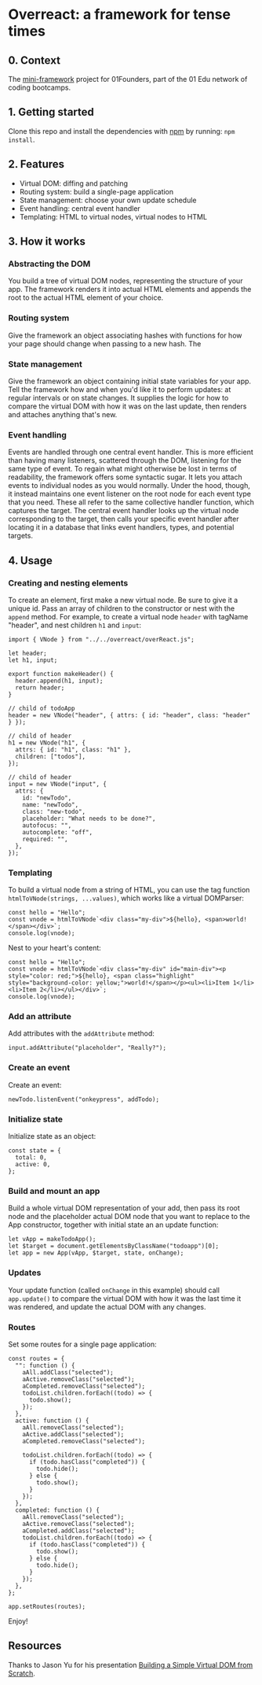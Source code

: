 # Overreact: a framework for tense times

## 0. Context

The [mini-framework](https://learn.01founders.co/git/root/public/src/branch/master/subjects/mini-framework) project for 01Founders, part of the 01 Edu network of coding bootcamps.

## 1. Getting started

Clone this repo and install the dependencies with [npm](https://npmjs.com) by running: `npm install`.

## 2. Features

- Virtual DOM: diffing and patching
- Routing system: build a single-page application
- State management: choose your own update schedule
- Event handling: central event handler
- Templating: HTML to virtual nodes, virtual nodes to HTML

## 3. How it works

### Abstracting the DOM

You build a tree of virtual DOM nodes, representing the structure of your app. The framework renders it into actual HTML elements and appends the root to the actual HTML element of your choice.

### Routing system

Give the framework an object associating hashes with functions for how your page should change when passing to a new hash. The

### State management

Give the framework an object containing initial state variables for your app. Tell the framework how and when you'd like it to perform updates: at regular intervals or on state changes. It supplies the logic for how to compare the virtual DOM with how it was on the last update, then renders and attaches anything that's new.

### Event handling

Events are handled through one central event handler. This is more efficient than having many listeners, scattered through the DOM, listening for the same type of event. To regain what might otherwise be lost in terms of readability, the framework offers some syntactic sugar. It lets you attach events to individual nodes as you would normally. Under the hood, though, it instead maintains one event listener on the root node for each event type that you need. These all refer to the same collective handler function, which captures the target. The central event handler looks up the virtual node corresponding to the target, then calls your specific event handler after locating it in a database that links event handlers, types, and potential targets.

## 4. Usage

### Creating and nesting elements

To create an element, first make a new virtual node. Be sure to give it a unique id. Pass an array of children to the constructor or nest with the `append` method. For example, to create a virtual node `header` with tagName "header", and nest children `h1` and `input`:

```
import { VNode } from "../../overreact/overReact.js";

let header;
let h1, input;

export function makeHeader() {
  header.append(h1, input);
  return header;
}

// child of todoApp
header = new VNode("header", { attrs: { id: "header", class: "header" } });

// child of header
h1 = new VNode("h1", {
  attrs: { id: "h1", class: "h1" },
  children: ["todos"],
});

// child of header
input = new VNode("input", {
  attrs: {
    id: "newTodo",
    name: "newTodo",
    class: "new-todo",
    placeholder: "What needs to be done?",
    autofocus: "",
    autocomplete: "off",
    required: "",
  },
});
```

### Templating

To build a virtual node from a string of HTML, you can use the tag function `htmlToVNode(strings, ...values)`, which works like a virtual DOMParser:

```
const hello = "Hello";
const vnode = htmlToVNode`<div class="my-div">${hello}, <span>world!</span></div>`;
console.log(vnode);
```

Nest to your heart's content:

```
const hello = "Hello";
const vnode = htmlToVNode`<div class="my-div" id="main-div"><p style="color: red;">${hello}, <span class="highlight" style="background-color: yellow;">world!</span></p><ul><li>Item 1</li><li>Item 2</li></ul></div>`;
console.log(vnode);
```

### Add an attribute

Add attributes with the `addAttribute` method:

```
input.addAttribute("placeholder", "Really?");

```

### Create an event

Create an event:

```
newTodo.listenEvent("onkeypress", addTodo);

```

### Initialize state

Initialize state as an object:

```
const state = {
  total: 0,
  active: 0,
};
```

### Build and mount an app

Build a whole virtual DOM representation of your add, then pass its root node and the placeholder actual DOM node that you want to replace to the App constructor, together with initial state an an update function:

```
let vApp = makeTodoApp();
let $target = document.getElementsByClassName("todoapp")[0];
let app = new App(vApp, $target, state, onChange);
```

### Updates

Your update function (called `onChange` in this example) should call `app.update()` to compare the virtual DOM with how it was the last time it was rendered, and update the actual DOM with any changes.

### Routes

Set some routes for a single page application:

```
const routes = {
  "": function () {
    aAll.addClass("selected");
    aActive.removeClass("selected");
    aCompleted.removeClass("selected");
    todoList.children.forEach((todo) => {
      todo.show();
    });
  },
  active: function () {
    aAll.removeClass("selected");
    aActive.addClass("selected");
    aCompleted.removeClass("selected");

    todoList.children.forEach((todo) => {
      if (todo.hasClass("completed")) {
        todo.hide();
      } else {
        todo.show();
      }
    });
  },
  completed: function () {
    aAll.removeClass("selected");
    aActive.removeClass("selected");
    aCompleted.addClass("selected");
    todoList.children.forEach((todo) => {
      if (todo.hasClass("completed")) {
        todo.show();
      } else {
        todo.hide();
      }
    });
  },
};

app.setRoutes(routes);
```

Enjoy!

## Resources

Thanks to Jason Yu for his presentation [Building a Simple Virtual DOM from Scratch](https://www.youtube.com/watch?v=85gJMUEcnkc).

